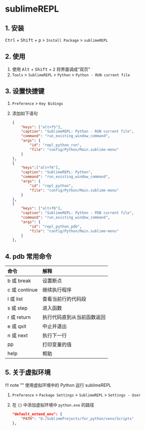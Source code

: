 # sublimeREPL

## 1. 安装

<kbd>Ctrl</kbd> + <kbd>Shift</kbd> + <kbd>p</kbd> > `Install Package` > `sublimeREPL`

## 2. 使用

1. 使用 <kbd>Alt</kbd> + <kbd>Shift</kbd> + <kbd>2</kbd> 将界面调成“双页”
2. `Tools` > `SublimeREPL` > `Python` > `Python - RUN current file`

## 3. 设置快捷键

1. `Preference` > `Key Bidings`
2. 添加如下语句

    ```json
    {
        "keys": ["alt+f5"],
        "caption": "SublimeREPL: Python - RUN current file",
        "command": "run_existing_window_command",
        "args": {
            "id": "repl_python_run",
            "file": "config/Python/Main.sublime-menu"
        }
    },
    {
        "keys":["alt+f6"],
        "caption": "SublimeREPL: Python",
        "command": "run_existing_window_command", 
        "args": {
            "id": "repl_python",
            "file": "config/Python/Main.sublime-menu"
        }
    },
    {
        "keys": ["alt+f8"],
        "caption": "SublimeREPL: Python - PDB current file",
        "command": "run_existing_window_command",
        "args": {
            "id": "repl_python_pdb",
            "file": "config/Python/Main.sublime-menu"
        }
    },
    ```

## 4. pdb 常用命令

| 命令 | 解释 |
| :--- | :--- |
| b 或 break | 设置断点 |
| c 或 continue | 继续执行程序 |
| l 或 list | 查看当前行的代码段 |
| s 或 step | 进入函数 |
| r 或 return | 执行代码直到从当前函数返回 |
| e 或 qxit | 中止并退出 |
| n 或 next | 执行下一行 |
| pp | 打印变量的值 |
| help | 帮助 |

## 5. 关于虚拟环境

!!! note ""
    使用虚拟环境中的 Python 运行 sublimeREPL

1. `Preference` > `Package Settings` > `SublimeREPL` > `Settings - User`
2. 在 `{}` 中添加虚拟环境中 `python.exe` 的路径

    ```json
    "default_extend_env": {
        "PATH": "D:/SublimeProjects/for_python/venv/Scripts"
    },
    ```

